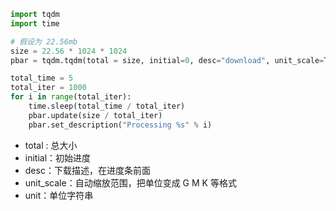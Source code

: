 ```python
import tqdm
import time

# 假设为 22.56mb
size = 22.56 * 1024 * 1024
pbar = tqdm.tqdm(total = size, initial=0, desc="download", unit_scale=True, unit="B")

total_time = 5
total_iter = 1000
for i in range(total_iter):
    time.sleep(total_time / total_iter)
    pbar.update(size / total_iter)
    pbar.set_description("Processing %s" % i)
```

- total : 总大小
- initial：初始进度
- desc：下载描述，在进度条前面
- unit_scale：自动缩放范围，把单位变成 G M K 等格式
- unit：单位字符串

